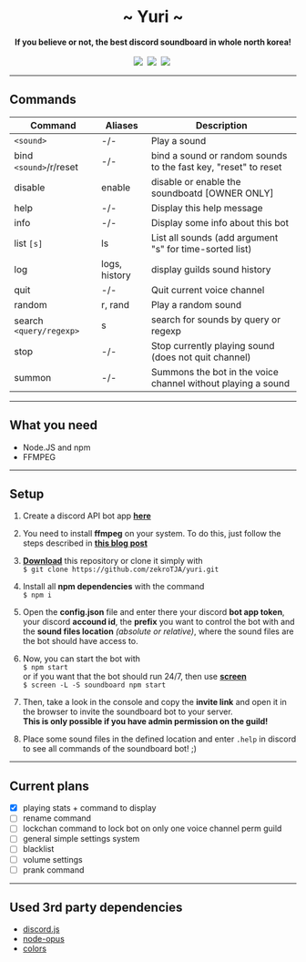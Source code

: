 <div align="center">
     <h1>~ Yuri ~</h1>
     <strong>If you believe or not, the best discord soundboard in whole north korea!</strong><br><br>
     <a href="" ><img src="https://img.shields.io/github/commit-activity/y/zekroTJA/yuri.svg" /></a>&nbsp;
     <a href="" ><img src="https://img.shields.io/github/languages/top/zekroTJA/yuri.svg" /></a>&nbsp;
     <a href="https://travis-ci.org/zekroTJA/yuri" ><img src="https://travis-ci.org/zekroTJA/yuri.svg?branch=master" /></a>&nbsp;
</div>

---

## Commands

**Command** | **Aliases** | **Description**                                                      
|----|----|----|                                                                                 
| `<sound>` | -/- | Play a sound |                                                                 
| bind `<sound>`/r/reset | -/- | bind a sound or random sounds to the fast key, "reset" to reset | 
| disable | enable | disable or enable the soundboatd [OWNER ONLY] |                             
| help | -/- | Display this help message |                                                       
| info | -/- | Display some info about this bot |                                                
| list `[s]` | ls | List all sounds (add argument "s" for time-sorted list) |                      
| log | logs, history | display guilds sound history |                                           
| quit | -/- | Quit current voice channel |                                                      
| random | r, rand | Play a random sound |                                                       
| search `<query/regexp>` | s | search for sounds by query or regexp |                             
| stop | -/- | Stop currently playing sound (does not quit channel) |                            
| summon | -/- | Summons the bot in the voice channel without playing a sound |

---

## What you need

- Node.JS and npm
- FFMPEG

---

## Setup

1. Create a discord API bot app **[here](http://discordapp.com/developers/applications/me)**


2. You need to install **ffmpeg** on your system. To do this, just follow the steps described in [**this blog post**](https://superuser.com/questions/286675/how-to-install-ffmpeg-on-debian#865744)


3. **[Download](https://github.com/zekroTJA/yuri/archive/master.zip)** this repository or clone it simply with<br>
`$ git clone https://github.com/zekroTJA/yuri.git`


4. Install all **npm dependencies** with the command<br>
`$ npm i`


5. Open the **config.json** file and enter there your discord **bot app token**, your discord **accound id**, the **prefix** you want to control the bot with and the **sound files location** *(absolute or relative)*, where the sound files are the bot should have access to.


6. Now, you can start the bot with<br>
`$ npm start`<br>
or if you want that the bot should run 24/7, then use [**screen**](https://linux.die.net/man/1/screen)<br>
`$ screen -L -S soundboard npm start`


7. Then, take a look in the console and copy the **invite link** and open it in the browser to invite the soundboard bot to your server.<br>
**This is only possible if you have admin permission on the guild!**


8. Place some sound files in the defined location and enter `.help` in discord to see all commands of the soundboard bot! ;)                  


---

## Current plans

- [x] playing stats + command to display
- [ ] rename command
- [ ] lockchan command to lock bot on only one voice channel perm guild
- [ ] general simple settings system
- [ ] blacklist
- [ ] volume settings
- [ ] prank command

---

## Used 3rd party dependencies

- [discord.js](https://github.com/hydrabolt/discord.js)
- [node-opus](https://github.com/Rantanen/node-opus)
- [colors](https://github.com/Marak/colors.js)
